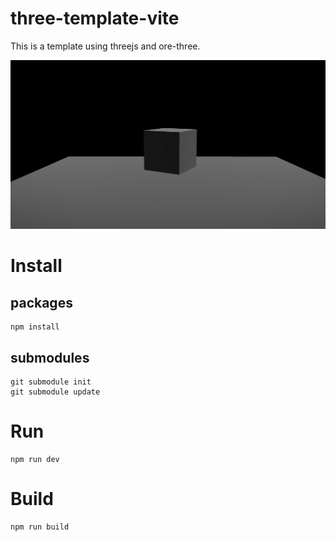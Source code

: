 # three-template-vite

This is a template using threejs and ore-three.

![](./screenshot/three-template-vite.png)

# Install

## packages

```
npm install
```

## submodules

```
git submodule init
git submodule update
```

# Run

```
npm run dev
```

# Build

```
npm run build
```